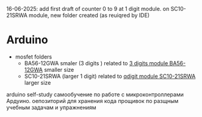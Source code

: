 
16-06-2025: add first draft of counter 0 to 9 at 1 digit module. on SC10-21SRWA module, new folder created (as reuiqred by IDE)

# Arduino
* mosfet folders
  *   BA56-12GWA smaler (3 digits ) related to [3 digits module BA56-12GWA](https://www.chipdip.ru/product0/8001803321?from=suggest_product)             smaller size
  *   SC10-21SRWA (larger  1 digit) related  to [qdigit module SC10-21SRWA](https://www.chipdip.ru/product0/8009499982?from=suggest_product)
      larger size

arduino self-study
самообучение по работе с микроконтроллерами Ардуино. оепозиторий для хранения кода прощивок по разщным учебным задачам и упражнениям
